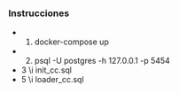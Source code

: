 ### Instrucciones
- 1. docker-compose up
- 2. psql -U postgres -h 127.0.0.1 -p 5454
- 3 \i init_cc.sql
- 5 \i loader_cc.sql
